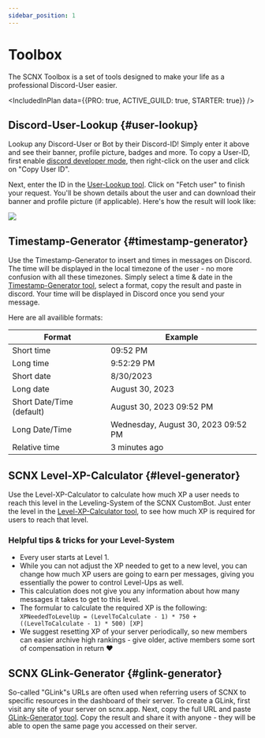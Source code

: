 ```yaml
---
sidebar_position: 1
---
```


# Toolbox

The SCNX Toolbox is a set of tools designed to make your life as a professional Discord-User easier.

<IncludedInPlan data={{PRO: true, ACTIVE_GUILD: true, STARTER: true}} />

## Discord-User-Lookup {#user-lookup}

Lookup any Discord-User or Bot by their Discord-ID! Simply enter it above and see their banner, profile picture, badges
and more. To copy a User-ID, first
enable [discord developer mode](https://faq.scnx.app/discord-entwicklermodus-aktivieren/), then right-click on the user
and click on "Copy User ID".

Next, enter the ID in the [User-Lookup tool](https://scnx.app/user/tools?page=user-lookup). Click on "Fetch user" to
finish your request. You'll be shown details about the user and can download their banner and profile picture (if
applicable). Here's how the result will look like:

![](@site/docs/assets/scnx/user/toolbox/result.png)

## Timestamp-Generator {#timestamp-generator}

Use the Timestamp-Generator to insert and times in messages on Discord. The time will be displayed in the local timezone
of the user - no more confusion with all these timezones. Simply select a time & date in
the [Timestamp-Generator tool](https://scnx.app/user/tools?page=timestamp-generator), select a format, copy the
result and paste in discord. Your time will be displayed in Discord once you send your message.

Here are all availible formats:

| Format                    | Example                             |
|---------------------------|-------------------------------------|
| Short time                | 09:52 PM                            |
| Long time                 | 9:52:29 PM                          |
| Short date                | 8/30/2023                           |
| Long date                 | August 30, 2023                     |
| Short Date/Time (default) | August 30, 2023 09:52 PM            |
| Long Date/Time            | Wednesday, August 30, 2023 09:52 PM |
| Relative time             | 3 minutes ago                       |

## SCNX Level-XP-Calculator {#level-generator}

Use the Level-XP-Calculator to calculate how much XP a user needs to reach this level in the Leveling-System of the SCNX
CustomBot. Just enter the level in
the [Level-XP-Calculator tool](https://scnx.app/user/tools?page=level-calculator), to see how much XP is required for
users to reach that level.

### Helpful tips & tricks for your Level-System

* Every user starts at Level 1.
* While you can not adjust the XP needed to get to a new level, you can change how much XP users are going to earn per
  messages, giving you essentially the power to control Level-Ups as well.
* This calculation does not give you any information about how many messages it takes to get to this level.
* The formular to calculate the required XP is the
  following: `XPNeededToLevelUp = (LevelToCalculate - 1) * 750 + ((LevelToCalculate - 1) * 500) [XP]`
* We suggest resetting XP of your server periodically, so new members can easier archive high rankings - give older,
  active members some sort of compensation in return :heart:

## SCNX GLink-Generator {#glink-generator}

So-called "GLink"s URLs are often used when referring users of SCNX to specific resources in the dashboard of their
server. To create a GLink, first visit any site of your server on scnx.app. Next, copy the full URL and
paste [GLink-Generator tool](https://scnx.app/user/tools?page=glink-generator). Copy the result and share it with
anyone - they will be able to open the same page you accessed on
their server.